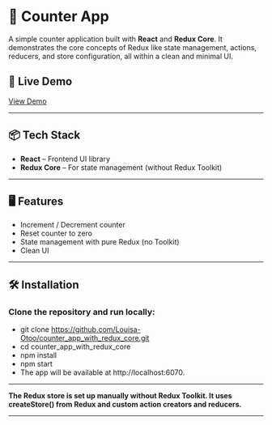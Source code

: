 # 🧮 Counter App

A simple counter application built with **React** and **Redux Core**. It demonstrates the core concepts of Redux like state management, actions, reducers, and store configuration, all within a clean and minimal UI.

## 🚀 Live Demo

[View Demo](https://counter-app-with-redux-core.vercel.app/)

---

## 📦 Tech Stack

- **React** – Frontend UI library
- **Redux Core** – For state management (without Redux Toolkit)

---

## 🖥️ Features

- Increment / Decrement counter
- Reset counter to zero
- State management with pure Redux (no Toolkit)
- Clean UI

---

## 🛠️ Installation

### Clone the repository and run locally:

  - git clone https://github.com/Louisa-Otoo/counter_app_with_redux_core.git
  - cd counter_app_with_redux_core
  - npm install
  - npm start
  - The app will be available at http://localhost:6070.

---

**The Redux store is set up manually without Redux Toolkit. It uses createStore() from Redux and custom action creators and reducers.**

---


